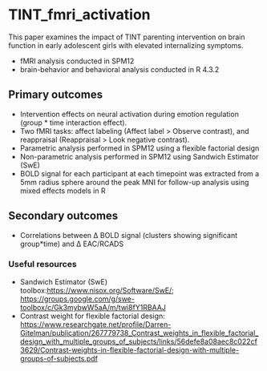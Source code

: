 # TINT_fmri_activation
This paper examines the impact of TINT parenting intervention on brain function in early adolescent girls with elevated internalizing symptoms.
- fMRI analysis conducted in SPM12
- brain-behavior and behavioral analysis conducted in R 4.3.2

## Primary outcomes
- Intervention effects on neural activation during emotion regulation (group * time interaction effect).
- Two fMRI tasks: affect labeling (Affect label > Observe contrast), and reappraisal (Reappraisal > Look negative contrast).
- Parametric analysis performed in SPM12 using a flexible factorial design
- Non-parametric analysis performed in SPM12 using Sandwich Estimator (SwE) 
- BOLD signal for each participant at each timepoint was extracted from a 5mm radius sphere around the peak MNI for follow-up analysis using mixed effects models in R


## Secondary outcomes
- Correlations between Δ BOLD signal (clusters showing significant group*time) and Δ EAC/RCADS

### Useful resources
- Sandwich Estimator (SwE) toolbox:https://www.nisox.org/Software/SwE/; https://groups.google.com/g/swe-toolbox/c/Gk3mybwW5aA/m/twi8fY1RBAAJ
- Contrast weight for flexible factorial design: https://www.researchgate.net/profile/Darren-Gitelman/publication/267779738_Contrast_weights_in_flexible_factorial_design_with_multiple_groups_of_subjects/links/56defe8a08aec8c022cf3629/Contrast-weights-in-flexible-factorial-design-with-multiple-groups-of-subjects.pdf

